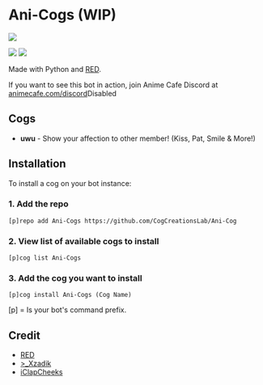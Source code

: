 # Ani-Cogs (WIP)
<img src="https://i.imgur.com/ZwooT1h.png">

[<img       src="https://discordapp.com/api/guilds/374596069989810176/widget.png?style=shield">](http://discord.gg/7R7d3bA) [<img       src="https://img.shields.io/badge/discord-py-blue.svg">](https://github.com/Rapptz/discord.py)

Made with Python and [RED](https://github.com/Cog-Creators/Red-DiscordBot).

If you want to see this bot in action, join Anime Cafe Discord at [animecafe.com/discord]()Disabled


## Cogs


 * **uwu** - Show your affection to other member! (Kiss, Pat, Smile & More!)


## Installation

To install a cog on your bot instance:

### 1. Add the repo

`[p]repo add Ani-Cogs https://github.com/CogCreationsLab/Ani-Cog`

### 2. View list of available cogs to install
`[p]cog list Ani-Cogs`

### 3. Add the cog you want to install

`[p]cog install Ani-Cogs (Cog Name)`

[p] = Is your bot's command prefix.


## Credit

* [RED](https://github.com/Cog-Creators/Red-DiscordBot)
* [>_Xzadik](https://github.com/XzadikApple)
* [iClapCheeks](https://github.com/iclapcheeks)

